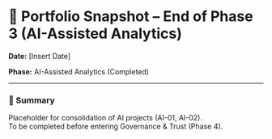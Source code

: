# 🧭 Portfolio Snapshot – End of Phase 3 (AI-Assisted Analytics)

**Date:** [Insert Date]

**Phase:** AI-Assisted Analytics (Completed)

---

### 📘 Summary
Placeholder for consolidation of AI projects (AI-01, AI-02).  
To be completed before entering Governance & Trust (Phase 4).
